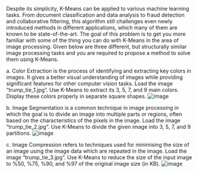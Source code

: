 Despite its simplicity, K-Means can be applied to various machine learning tasks. From document classification and data analysis to fraud detection and collaborative filtering, this algorithm still challenges even newly introduced methods in different applications, which many of them are known to be state-of-the-art.
The goal of this problem is to get you more familiar with some of the thing you can do with K-Means in the area of image processing. Given below are three different, but structurally similar image processing tasks and you are required to propose a method to solve them using K-Means.

a. Color Extraction is the process of identifying and extracting key colors in images. It gives a better visual understanding of images while providing significant features for other computer vision tasks.
Load the image “trump_tie_1.jpg“. Use K-Means to extract its 3, 5, 7, and 9 main colors.
Display these colors properly in separate square shapes.
![image](https://github.com/niloufareshghi/Pattern-Recognition/assets/47944007/b8faaa9f-b70b-4ba3-afa5-d03c8010f46a)

b. Image Segmentation is a common technique in image processing in which the goal is to
divide an image into multiple parts or regions, often based on the characteristics of the
pixels in the image.
Load the image “trump_tie_2.jpg“. Use K-Means to divide the given image into 3, 5, 7, and
9 partitions.
![image](https://github.com/niloufareshghi/Pattern-Recognition/assets/47944007/b76261f9-e49a-48ba-96bd-519762e9f436)

c. Image Compression refers to techniques used for minimising the size of an image using the
image data which are repeated in the image.
Load the image “trump_tie_3.jpg“. Use K-Means to reduce the size of the input image to
%50, %75, %90, and %97 of the original image size (in KB).
![image](https://github.com/niloufareshghi/Pattern-Recognition/assets/47944007/d2e37d57-7598-4b65-ac22-fde50c5f733f)
